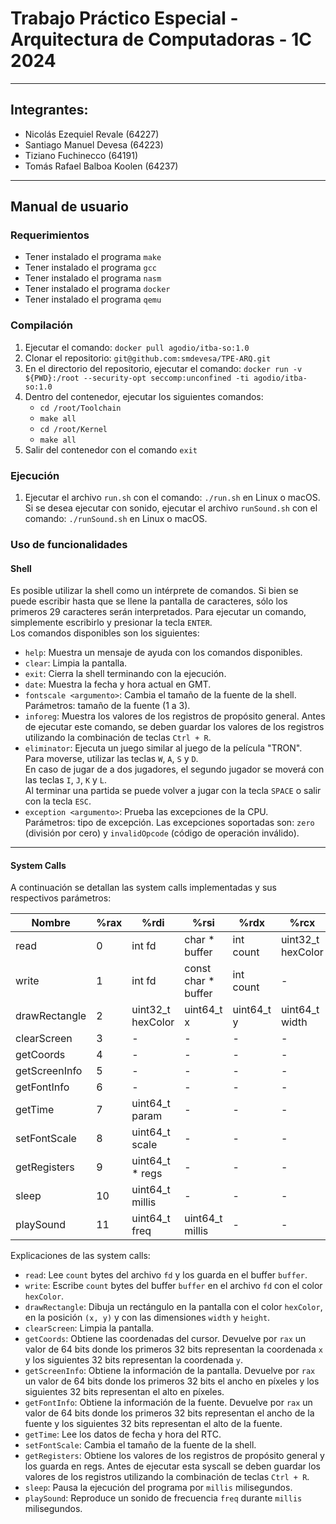 # Trabajo Práctico Especial - Arquitectura de Computadoras - 1C 2024
***
## Integrantes:
- Nicolás Ezequiel Revale (64227)
- Santiago Manuel Devesa (64223)
- Tiziano Fuchinecco (64191)
- Tomás Rafael Balboa Koolen (64237)
***
## Manual de usuario

### Requerimientos

- Tener instalado el programa `make`
- Tener instalado el programa `gcc`
- Tener instalado el programa `nasm`
- Tener instalado el programa `docker`
- Tener instalado el programa `qemu`
### Compilación

1. Ejecutar el comando: `docker pull agodio/itba-so:1.0`
2. Clonar el repositorio: `git@github.com:smdevesa/TPE-ARQ.git`
3. En el directorio del repositorio, ejecutar el comando: `docker run -v ${PWD}:/root --security-opt seccomp:unconfined -ti agodio/itba-so:1.0`
4. Dentro del contenedor, ejecutar los siguientes comandos:
    - `cd /root/Toolchain`
    - `make all`
    - `cd /root/Kernel`
    - `make all`
5. Salir del contenedor con el comando `exit`

### Ejecución

1. Ejecutar el archivo `run.sh` con el comando: `./run.sh` en Linux o macOS.
Si se desea ejecutar con sonido, ejecutar el archivo `runSound.sh` con el comando: `./runSound.sh` en Linux o macOS.

### Uso de funcionalidades

#### Shell

Es posible utilizar la shell como un intérprete de comandos. 
Si bien se puede escribir hasta que se llene la pantalla de caracteres, 
sólo los primeros 29 caracteres serán interpretados. 
Para ejecutar un comando, simplemente escribirlo y presionar la tecla `ENTER`.\
Los comandos disponibles son los siguientes:

- `help`: Muestra un mensaje de ayuda con los comandos disponibles.
- `clear`: Limpia la pantalla.
- `exit`: Cierra la shell terminando con la ejecución.
- `date`: Muestra la fecha y hora actual en GMT.
- `fontscale <argumento>`: Cambia el tamaño de la fuente de la shell. 
    Parámetros: tamaño de la fuente (1 a 3).
- `inforeg`: Muestra los valores de los registros de propósito general. Antes de
    ejecutar este comando, se deben guardar los valores de los registros
    utilizando la combinación de teclas `Ctrl + R`.
- `eliminator`: Ejecuta un juego similar al juego de la película "TRON".\
    Para moverse, utilizar las teclas `W`, `A`, `S` y `D`.\
    En caso de jugar de a dos jugadores, el segundo jugador se moverá con las teclas `I`, `J`, `K` y `L`.\
    Al terminar una partida se puede volver a jugar con la tecla `SPACE` o salir con la tecla `ESC`.
- `exception <argumento>`: Prueba las excepciones de la CPU.\
    Parámetros: tipo de excepción. Las excepciones soportadas son: `zero` (división por cero) y `invalidOpcode` (código de operación inválido).

***

#### System Calls

A continuación se detallan las system calls implementadas y sus respectivos parámetros:

| Nombre          | %rax | %rdi              | %rsi                | %rdx         | %rcx               | %r8               |
|-----------------|------|-------------------|---------------------|--------------|--------------------|-------------------|
| read            | 0    | int fd            | char * buffer       | int count    | uint32_t hexColor  | -                 |
| write           | 1    | int fd            | const char * buffer | int count    | -                  | -                 |
| drawRectangle   | 2    | uint32_t hexColor | uint64_t x          | uint64_t y   | uint64_t width     | uint64_t height   |
| clearScreen     | 3    | -                 | -                   | -            | -                  | -                 |
| getCoords       | 4    | -                 | -                   | -            | -                  | -                 |
| getScreenInfo   | 5    | -                 | -                   | -            | -                  | -                 |
| getFontInfo     | 6    | -                 | -                   | -            | -                  | -                 |
| getTime         | 7    | uint64_t param    | -                   | -            | -                  | -                 |
| setFontScale    | 8    | uint64_t scale    | -                   | -            | -                  | -                 |
| getRegisters    | 9    | uint64_t * regs   | -                   | -            | -                  | -                 |
| sleep           | 10   | uint64_t millis   | -                   | -            | -                  | -                 |
| playSound       | 11   | uint64_t freq     | uint64_t millis     | -            | -                  | -                 |

Explicaciones de las system calls:
- `read`: Lee `count` bytes del archivo `fd` y los guarda en el buffer `buffer`.
- `write`: Escribe `count` bytes del buffer `buffer` en el archivo `fd` con el color `hexColor`.
- `drawRectangle`: Dibuja un rectángulo en la pantalla con el color `hexColor`, en la posición `(x, y)` y con las dimensiones `width` y `height`.
- `clearScreen`: Limpia la pantalla.
- `getCoords`: Obtiene las coordenadas del cursor. Devuelve por `rax` un valor de 64 bits donde los primeros 32 bits representan la coordenada `x` y los siguientes 32 bits representan la coordenada `y`.
- `getScreenInfo`: Obtiene la información de la pantalla. Devuelve por `rax` un valor de 64 bits donde los primeros 32 bits el ancho en píxeles y los siguientes 32 bits representan el alto en píxeles.
- `getFontInfo`: Obtiene la información de la fuente. Devuelve por `rax` un valor de 64 bits donde los primeros 32 bits representan el ancho de la fuente y los siguientes 32 bits representan el alto de la fuente.
- `getTime`: Lee los datos de fecha y hora del RTC.
- `setFontScale`: Cambia el tamaño de la fuente de la shell.
- `getRegisters`: Obtiene los valores de los registros de propósito general y los guarda en regs. Antes de ejecutar esta syscall se deben guardar los valores de los registros utilizando la combinación de teclas `Ctrl + R`.
- `sleep`: Pausa la ejecución del programa por `millis` milisegundos.
- `playSound`: Reproduce un sonido de frecuencia `freq` durante `millis` milisegundos.


